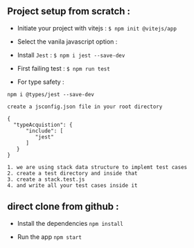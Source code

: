 ## Project setup from scratch :

* Initiate your project with vitejs :
```$ npm init @vitejs/app```

* Select the vanila javascript option : 

* Install `Jest` :
```$ npm i jest --save-dev```

* First failing test :
```$ npm run test```

* For type safety :
```
npm i @types/jest --save-dev

create a jsconfig.json file in your root directory

{
  "typeAcquistion": {
      "include": [
         "jest"
      ]
   }
}
```

```
1. we are using stack data structure to implemt test cases
2. create a test directory and inside that 
3. create a stack.test.js
4. and write all your test cases inside it 
```

## direct clone from github :

* Install the dependencies
``` npm install ```

* Run the app
``` npm start ```
